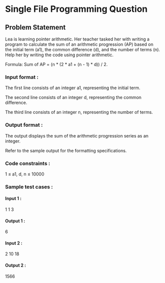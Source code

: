 # Single File Programming Question

## Problem Statement

Lea is learning pointer arithmetic. Her teacher tasked her with writing a program to calculate the sum of an arithmetic progression (AP) based on the initial term (a1), the common difference (d), and the number of terms (n). Help her by writing the code using pointer arithmetic.

Formula: Sum of AP = (n * (2 * a1 + (n - 1) * d)) / 2.

### Input format :

The first line consists of an integer a1, representing the initial term.

The second line consists of an integer d, representing the common difference.

The third line consists of an integer n, representing the number of terms.

### Output format :

The output displays the sum of the arithmetic progression series as an integer.

Refer to the sample output for the formatting specifications.

### Code constraints :

1 ≤ a1, d, n ≤ 10000

### Sample test cases :

#### Input 1 :

1
1
3

#### Output 1 :

6

#### Input 2 :

2
10
18

#### Output 2 :

1566
